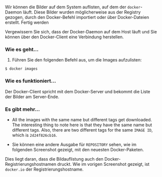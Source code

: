Wir können die Bilder auf dem System auflisten, auf dem der `docker`-Daemon läuft. Diese Bilder wurden möglicherweise aus der Registry gezogen, durch den Docker-Befehl importiert oder über Docker-Dateien erstellt.
Fertig werden

Vergewissern Sie sich, dass der Docker-Daemon auf dem Host läuft und Sie können über den Docker-Client eine Verbindung herstellen.

### Wie es geht…

1. Führen Sie den folgenden Befehl aus, um die Images aufzulisten:

`$ docker images`

### Wie es funktioniert…

Der Docker-Client spricht mit dem Docker-Server und bekommt die Liste der Bilder am Server-Ende.

### Es gibt mehr…
* All the images with the same name but different tags get downloaded. The interesting thing to note here is that they have the same name but different tags. Also, there are two different tags for the same `IMAGE ID`, which is `2d24f826cb16`.

* Sie können eine andere Ausgabe für `REPOSITORY` sehen, wie im folgenden Screenshot gezeigt, mit den neuesten Docker-Paketen.

Dies liegt daran, dass die Bildauflistung auch den Docker-Registrierungshostnamen druckt. Wie im vorigen Screenshot gezeigt, ist `docker.io` der Registrierungshostname.

